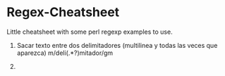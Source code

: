 Regex-Cheatsheet
================

Little cheatsheet with some perl regexp examples to use.

1. Sacar texto entre dos delimitadores (multilinea y todas las veces que aparezca)
 m/deli(.*?)mitador/gm

2. 

